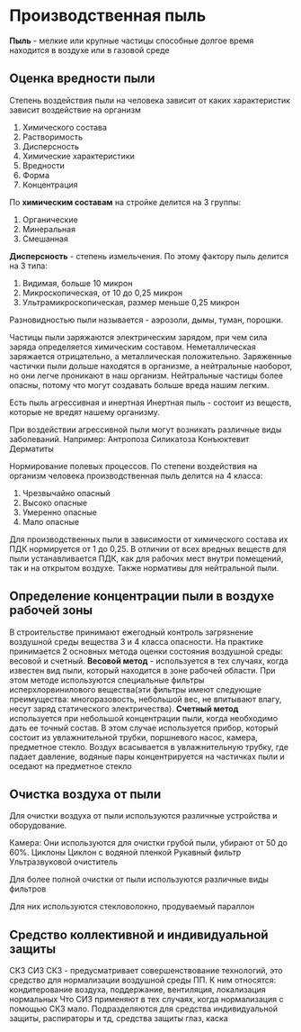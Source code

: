 # Производственная пыль
**Пыль** - мелкие или крупные частицы способные долгое время находится в воздухе или в газовой среде
## Оценка вредности пыли 
Степень воздействия пыли на человека зависит от каких характеристик зависит воздействие на организм 
1. Химического состава
2. Растворимость 
3. Дисперсность 
4. Химические характеристики 
5. Вредности
6. Форма 
7. Концентрация

По **химическим составам** на стройке делится на 3 группы:
1. Органические 
2. Минеральная 
3. Смешанная 

**Дисперсность** - степень измельчения. По этому фактору пыль делится на 3 типа:
1. Видимая, больше 10 микрон
2. Микроскопическая, от 10 до 0,25 микрон
3. Ультрамикроскопическая, размер меньше 0,25 микрон

Разновидностью пыли называется - аэрозоли, дымы, туман, порошки. 

Частицы пыли заряжаются электрическим зарядом, при чем сила заряда определяется химическим составом. Неметаллическая заряжается отрицательно, а металлическая положительно. Заряженные частички пыли дольше находятся в организме, а нейтральные наоборот, но они легче проникают в наш организм. Нейтральные частицы более опасны, потому что могут создавать больше вреда нашим легким.

Есть пыль агрессивная и инертная
Инертная пыль - состоит из веществ, которые не вредят нашему организму. 

При воздействии агрессивной пыли могут возникать различные виды заболеваний. 
Например:
Антропоза 
Силикатоза 
Конъюктевит 
Дерматиты 

Нормирование полевых процессов. По степени воздействия на организм человека производственная пыль делится на 4 класса:
1. Чрезвычайно опасный 
2. Высоко опасные 
3. Умеренно опасные 
4. Мало опасные 

Для производственных пыли в зависимости от химического состава их ПДК нормируется от 1 до 0,25. В отличии от всех вредных веществ для пыли устанавливается ПДК, как для рабочих мест внутри помещений, так и на открытом воздухе. Также нормативы для нейтральной пыли.

## Определение концентрации пыли в воздухе рабочей зоны
В строительстве принимают ежегодный контроль загрязнение воздушной среды вещества 3 и 4 класса опасности. 
На практике принимается 2 основных метода оценки состояния воздушной среды: весовой и счетный. 
**Весовой метод** - используется в тех случаях, когда известен вид пыли, который находится в зоне рабочей области. При этом методе используются специальные фильтры исперхлорвинилового вещества(эти фильтры имеют следующие преимущества: многоразовость, небольшой вес, не впитывают влагу, несут заряд статического электричества). 
**Счетный метод** используется при небольшой концентрации пыли, когда необходимо дать ее точный состав. В этом случае используется прибор, который состоит из увлажнительной трубки, поршневого насос, камера, предметное стекло. Воздух всасывается в увлажнительную трубку, где падает давление, водяные пары концентрируется на частичках пыли и оседают на предметное стекло

## Очистка воздуха от пыли
Для очистки воздуха от пыли используются различные устройства и оборудование.

Камера:
Они используются для очистки грубой пыли, убирают от 50 до 60%.
Циклоны 
Циклон с водяной пленкой
Рукавный фильтр
Ультразвуковой очиститель 

Для более полной очистки от пыли используются различные виды фильтров

Для них используются стекловолокно, продуваемый параллон

## Средство коллективной и индивидуальной защиты
СКЗ СИЗ 
СКЗ - предусматривает совершенствование технологий, это средство для нормализации воздушной среды ПП. К ним относятся: кондитерование воздуха, поддержание, вентиляция, локализация нормальных 
Что СИЗ применяют в тех случаях, когда нормализация с помощью СКЗ мало. Подразделяются для средства индивидуальной защиты, распираторы и тд, средства защиты глаз, каска